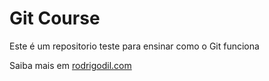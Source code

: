 # Git Course

Este é um repositorio teste para ensinar como o Git funciona

Saiba mais em [rodrigodil.com](https://rodrigodil.com)